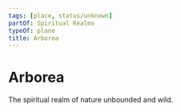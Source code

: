 ```yaml
---
tags: [place, status/unknown]
partOf: Spiritual Realms
typeOf: plane
title: Arborea
---
```


# Arborea

The spiritual realm of nature unbounded and wild.

